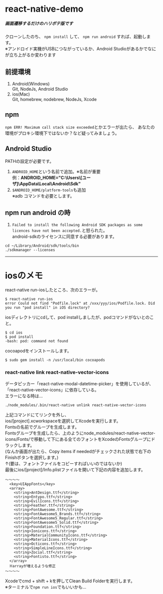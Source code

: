 # react-native-demo
##### 画面遷移するだけのハリボテ版です

クローンしたのち、  `npm install`  して、  `npm run android`  すれば、起動します。  
※アンドロイド実機がUSBにつながっているか、Android Studioがあるかでなにが立ち上がるか変わります

## 前提環境
1. Android(Windows)  
Git, NodeJs, Android Studio
1. ios(Mac)  
Git, homebrew, nodebrew, NodeJs, Xcode

## npm
`npm ERR! Maximum call stack size exceeded`とかエラーが出たら、
あなたの環境がプロキシ環境下ではないか？など疑ってみましょう。

## Android Studio
PATHの設定が必要です。
1. `ANDROID_HOME`という名前で追加。※名前が重要  
例：**ANDROID_HOME="C:\Users\\[ユーザ]\AppData\Local\Android\Sdk"**
1. `$ANDROID_HOME/platform-tools`も追加  
※adb コマンドを必要とします。

## npm run android の時
1. `Failed to install the following Android SDK packages as some licences have not been accepted.`と怒られた。  
android-sdkのライセンスに同意する必要があります。  

```
cd ~/Library/Android/sdk/tools/bin
./sdkmanager --licenses
``` 

---
# iosのメモ
react-native run-iosしたところ、次のエラーが。  
```
$ react-native run-ios
error Could not find "Podfile.lock" at /xxx/yyy/ios/Podfile.lock. Did you run "pod install" in iOS directory?
```
iosディレクトリにcdして、pod installしましたが、podコマンドがないとのこと。  
```
$ cd ios
$ pod install
-bash: pod: command not found
```
cocoapodをインストールします。  
```
$ sudo gem install -n /usr/local/bin cocoapods
```

### react-native link react-native-vector-icons
データピッカー「react-native-modal-datetime-picker」を使用しているが、「react-native-vector-icons」に依存している。  
エラーになる時は… 
```
./node_modules/.bin/react-native unlink react-native-vector-icons
```
上記コマンドにてリンクを外し、  
ios/[project].xcworkspaceを選択してXcodeを実行します。  
Fontsの名前でグループを生成します。  
Fontsグループを生成したら、上のようにnode_modules/react-native-vector-icons/Fonts/で移動して下にある全てのフォントをXcodeのFontsグループにドラックします。  
(なんか画面が出たら、Copy items if neededがチェックされた状態で右下のFinishボタンを選択します。)  
↑(要は、フォントファイルをコピーすればいいのではないか)  
最後にios/[project]/Info.plistファイルを開いて下記の内容を追加します。  
```
～～～～
  <key>UIAppFonts</key>
  <array>
    <string>AntDesign.ttf</string>
    <string>Entypo.ttf</string>
    <string>EvilIcons.ttf</string>
    <string>Feather.ttf</string>
    <string>FontAwesome.ttf</string>
    <string>FontAwesome5_Brands.ttf</string>
    <string>FontAwesome5_Regular.ttf</string>
    <string>FontAwesome5_Solid.ttf</string>
    <string>Foundation.ttf</string>
    <string>Ionicons.ttf</string>
    <string>MaterialCommunityIcons.ttf</string>
    <string>MaterialIcons.ttf</string>
    <string>Octicons.ttf</string>
    <string>SimpleLineIcons.ttf</string>
    <string>Zocial.ttf</string>
    <string>Fontisto.ttf</string>
  </array>
  ※arrayが増えるような修正  
～～～～
```
Xcodeでcmd + shift + kを押してClean Build Folderを実行します。  
※ターミナルで`npm run ios`でもいいかも…
